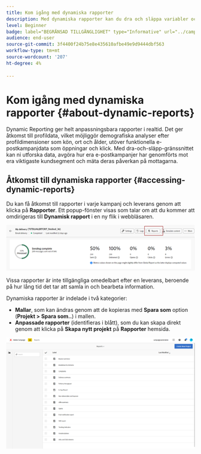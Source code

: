 ```yaml
---
title: Kom igång med dynamiska rapporter
description: Med dynamiska rapporter kan du dra och släppa variabler och dimensioner i frihandsmiljön och analysera hur framgångsrika era kampanjer är.
level: Beginner
badge: label="BEGRÄNSAD TILLGÄNGLIGHET" type="Informative" url="../campaign-standard-migration-home.md" tooltip="Begränsat till användare som migrerats till Campaign Standarden"
audience: end-user
source-git-commit: 3f4400f24b75e8e435610afbe49e9d9444dbf563
workflow-type: tm+mt
source-wordcount: '207'
ht-degree: 4%

---
```


# Kom igång med dynamiska rapporter {#about-dynamic-reports}

Dynamic Reporting ger helt anpassningsbara rapporter i realtid. Det ger åtkomst till profildata, vilket möjliggör demografiska analyser efter profildimensioner som kön, ort och ålder, utöver funktionella e-postkampanjdata som öppningar och klick. Med dra-och-släpp-gränssnittet kan ni utforska data, avgöra hur era e-postkampanjer har genomförts mot era viktigaste kundsegment och mäta deras påverkan på mottagarna.

## Åtkomst till dynamiska rapporter {#accessing-dynamic-reports}

Du kan få åtkomst till rapporter i varje kampanj och leverans genom att klicka på **Rapporter**. Ett popup-fönster visas som talar om att du kommer att omdirigeras till **Dynamisk rapport** i en ny flik i webbläsaren.

![](assets/campaign_reports_access.png)

Vissa rapporter är inte tillgängliga omedelbart efter en leverans, beroende på hur lång tid det tar att samla in och bearbeta information.

Dynamiska rapporter är indelade i två kategorier:

* **Mallar**, som kan ändras genom att de kopieras med **Spara som** option (**Projekt > Spara som..**) i mallen.
* **Anpassade rapporter** (identifieras i blått), som du kan skapa direkt genom att klicka på **Skapa nytt projekt** på **Rapporter** hemsida.

![](assets/dynamic_report_overview.png)
